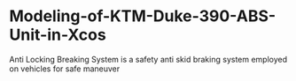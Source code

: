 # Modeling-of-KTM-Duke-390-ABS-Unit-in-Xcos
Anti Locking Breaking System is a safety anti skid braking system employed on vehicles for safe maneuver
